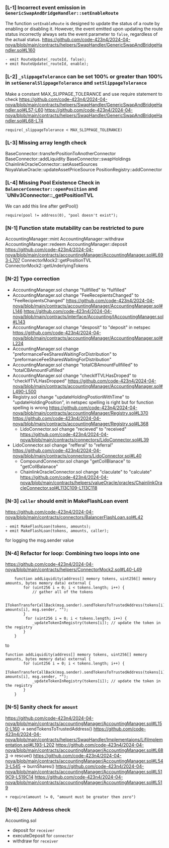 ### [L-1] Incorrect event emission in `GenericSwapAndBridgeHandler::setEnableRoute`
The function `setEnableRoute` is designed to update the status of a route by enabling or disabling it. However, the event emitted upon updating the route status incorrectly always sets the event parameter to `false`, regardless of the actual status.
https://github.com/code-423n4/2024-04-noya/blob/main/contracts/helpers/SwapHandler/GenericSwapAndBridgeHandler.sol#L160
```
- emit RouteUpdate(_routeId, false);
+ emit RouteUpdate(_routeId, enable);
```
### [L-2] `_slippageTolerance` can be set 100% or greater than 100% in `setGeneralSlippageTolerance` and `setSlippageTolerance`
Make a constant MAX_SLIPPAGE_TOLERANCE and use require statement to check 
https://github.com/code-423n4/2024-04-noya/blob/main/contracts/helpers/SwapHandler/GenericSwapAndBridgeHandler.sol#L57-L60
https://github.com/code-423n4/2024-04-noya/blob/main/contracts/helpers/SwapHandler/GenericSwapAndBridgeHandler.sol#L68-L74
```
require(_slippageTolerance < MAX_SLIPPAGE_TOLERANCE)
```
### [L-3] Missing array length check
BaseConnector::transferPositionToAnotherConnector
BaseConnector::addLiquidity
BaseConnector::swapHoldings
ChainlinkOracleConnector::setAssetSources
NoyaValueOracle::updateAssetPriceSource
PositionRegistry::addConnector
### [L-4] Missing Pool Existence Check in `BalancerConnector::openPosition` and `UNIv3Connector::_getPositionTVL
We can add this line after getPool()
```
require(pool != address(0), "pool doesn't exist");
```

### [N-1] Function state mutability can be restricted to pure
AccountingManager::mint
AccountingManager::withdraw
AccountingManager::redeem
AccountingManager::deposit
https://github.com/code-423n4/2024-04-noya/blob/main/contracts/accountingManager/AccountingManager.sol#L693-L707
 ConnectorMock2::getPositionTVL
 ConnectorMock2::getUnderlyingTokens

### [N-2] Typo correction
- AccountingManager.sol change "fullfilled" to "fulfilled"
- AccountingManager.sol change "FeeRecepientsChanged" to "FeeRecipientsChanged"
  https://github.com/code-423n4/2024-04-noya/blob/main/contracts/accountingManager/AccountingManager.sol#L146
  https://github.com/code-423n4/2024-04-noya/blob/main/contracts/interface/Accounting/IAccountingManager.sol#L143
- AccountingManager.sol change "desposit" to "deposit" in netspec
  https://github.com/code-423n4/2024-04-noya/blob/main/contracts/accountingManager/AccountingManager.sol#L224
-  AccountingManager.sol change "preformanceFeeSharesWaitingForDistribution" to "preformanceFeeSharesWaitingForDistribution"
- AccountingManager.sol change "totalCBAmountFullfilled" to "totalCBAmountFulfilled"
- AccountingManager.sol change "checkIfTVLHasDroped" to "checkIfTVLHasDropped"
  https://github.com/code-423n4/2024-04-noya/blob/main/contracts/accountingManager/AccountingManager.sol#L490-L500
- Registry.sol change "updateHoldingPostionWithTime" to "updateHoldingPosition", in netspec spelling is right but for function spelling is wrong
  https://github.com/code-423n4/2024-04-noya/blob/main/contracts/accountingManager/Registry.sol#L370
  https://github.com/code-423n4/2024-04-noya/blob/main/contracts/accountingManager/Registry.sol#L368
  - LidoConnector.sol change "recieved" to "received"
    https://github.com/code-423n4/2024-04-noya/blob/main/contracts/connectors/LidoConnector.sol#L39
- LidoConnector.sol change "refferal" to "referral"
    https://github.com/code-423n4/2024-04-noya/blob/main/contracts/connectors/LidoConnector.sol#L40
  - CompoundConnector.sol change "getCollBlanace" to "getCollBalanace"
  - ChainlinkOracleConnector.sol change "claculate" to "calculate"
    https://github.com/code-423n4/2024-04-noya/blob/main/contracts/helpers/valueOracle/oracles/ChainlinkOracleConnector.sol#L113C109-L113C118

### [N-3] `caller` should emit in MakeFlashLoan event
https://github.com/code-423n4/2024-04-noya/blob/main/contracts/connectors/BalancerFlashLoan.sol#L42
```
- emit MakeFlashLoan(tokens, amounts);
+ emit MakeFlashLoan(tokens, amounts, caller);
```
for logging the msg.sender value


### [N-4] Refactor for loop: Combining two loops into one
https://github.com/code-423n4/2024-04-noya/blob/main/contracts/helpers/ConnectorMock2.sol#L40-L49
```solidity
    function addLiquidity(address[] memory tokens, uint256[] memory amounts, bytes memory data) external {
        for (uint256 i = 0; i < tokens.length; i++) {
            // gather all of the tokens

            ITokenTransferCallBack(msg.sender).sendTokensToTrustedAddress(tokens[i], amounts[i], msg.sender, "");
        }
         for (uint256 i = 0; i < tokens.length; i++) {
            _updateTokenInRegistry(tokens[i]); // update the token in the registry
        }
    }

```
to 
```
function addLiquidity(address[] memory tokens, uint256[] memory amounts, bytes memory data) external {
        for (uint256 i = 0; i < tokens.length; i++) {
            ITokenTransferCallBack(msg.sender).sendTokensToTrustedAddress(tokens[i], amounts[i], msg.sender, "");
            _updateTokenInRegistry(tokens[i]); // update the token in the registry
        }
    }

```
### [N-5] Sanity check for `amount`
https://github.com/code-423n4/2024-04-noya/blob/main/contracts/accountingManager/AccountingManager.sol#L150-L160 -> sendTokensToTrustedAddress()
https://github.com/code-423n4/2024-04-noya/blob/main/contracts/helpers/SwapHandler/Implementaions/LifiImplementation.sol#L193-L202
https://github.com/code-423n4/2024-04-noya/blob/main/contracts/accountingManager/AccountingManager.sol#L683 -> rescue()
https://github.com/code-423n4/2024-04-noya/blob/main/contracts/accountingManager/AccountingManager.sol#L543-L545 -> burnShares()
https://github.com/code-423n4/2024-04-noya/blob/main/contracts/accountingManager/AccountingManager.sol#L519C9-L519C14
https://github.com/code-423n4/2024-04-noya/blob/main/contracts/accountingManager/AccountingManager.sol#L519
```
+ require(amount != 0, "amount must be greater then zero")
```

### [N-6] Zero Address check
Accounting.sol
- deposit for `receiver`
- executeDeposit for `connector`
- withdraw for `receiver`